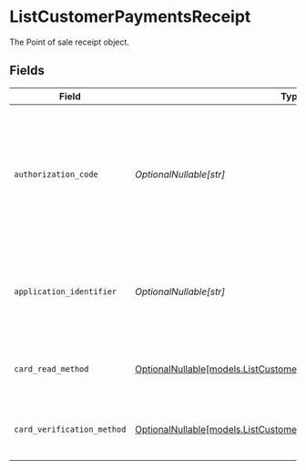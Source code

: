 # ListCustomerPaymentsReceipt

The Point of sale receipt object.


## Fields

| Field                                                                                                                          | Type                                                                                                                           | Required                                                                                                                       | Description                                                                                                                    | Example                                                                                                                        |
| ------------------------------------------------------------------------------------------------------------------------------ | ------------------------------------------------------------------------------------------------------------------------------ | ------------------------------------------------------------------------------------------------------------------------------ | ------------------------------------------------------------------------------------------------------------------------------ | ------------------------------------------------------------------------------------------------------------------------------ |
| `authorization_code`                                                                                                           | *OptionalNullable[str]*                                                                                                        | :heavy_minus_sign:                                                                                                             | A unique code provided by the cardholder’s bank to confirm that the transaction was successfully approved.                     | ...                                                                                                                            |
| `application_identifier`                                                                                                       | *OptionalNullable[str]*                                                                                                        | :heavy_minus_sign:                                                                                                             | The unique number that identifies a specific payment application on a chip card.                                               | ...                                                                                                                            |
| `card_read_method`                                                                                                             | [OptionalNullable[models.ListCustomerPaymentsCardReadMethod]](../models/listcustomerpaymentscardreadmethod.md)                 | :heavy_minus_sign:                                                                                                             | The method by which the card was read by the terminal.                                                                         | contactless                                                                                                                    |
| `card_verification_method`                                                                                                     | [OptionalNullable[models.ListCustomerPaymentsCardVerificationMethod]](../models/listcustomerpaymentscardverificationmethod.md) | :heavy_minus_sign:                                                                                                             | The method used to verify the cardholder's identity.                                                                           | no-cvm-required                                                                                                                |